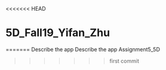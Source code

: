 <<<<<<< HEAD
# 5D_Fall19_Yifan_Zhu
=======
Describe the app
Describe the app
Assignment5_5D
>>>>>>> first commit
